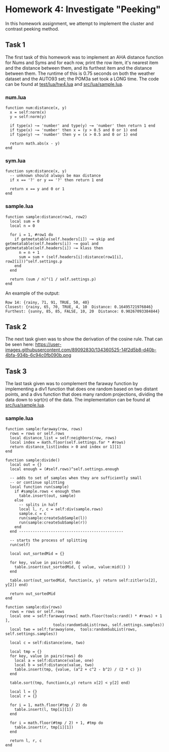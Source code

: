 # Homework 4: Investigate "Peeking"

In this homework assignment, we attempt to implement the cluster and contrast peeking method. 
## Task 1
The first task of this homework was to implement an AHA distance function for Nums and Syms and for each row, print the row item, it's nearest item and the distance between them, and its furthest item and the distance between them. The runtime of this is 0.75 seconds on both the weather dataset and the AUTO93 set; the POM3a set took a LONG time. The code can be found at [test/lua/hw4.lua](https://github.com/foleycolin00/SinlessCSA/blob/hw4-lua/test/lua/hw4.lua) and [src/lua/sample.lua](https://github.com/foleycolin00/SinlessCSA/blob/hw4-lua/src/lua/sample.lua). 

### num.lua
```
function num:distance(x, y)
  x = self:norm(x)
  y = self:norm(y)
  
  if type(x) ~= 'number' and type(y) ~= 'number' then return 1 end
  if type(x) ~= 'number' then x = (y > 0.5 and 0 or 1) end
  if type(y) ~= 'number' then y = (x > 0.5 and 0 or 1) end
  
  return math.abs(x - y)
end
```

### sym.lua
```
function sym:distance(x, y)
  -- unknown should always be max distance
  if x == '?' or y == '?' then return 1 end
  
  return x == y and 0 or 1
end
```

### sample.lua
```
function sample:distance(row1, row2)
  local sum = 0
  local n = 0
  
  for i = 1, #row1 do
    if getmetatable(self.headers[i]) ~= skip and getmetatable(self.headers[i]) ~= goal and getmetatable(self.headers[i]) ~= klass then
      n = n + 1
      sum = sum + (self.headers[i]:distance(row1[i], row2[i]))^self.settings.p
    end
  end

  return (sum / n)^(1 / self.settings.p)
end
```


An example of the output: 
```
Row 14: {rainy, 71, 91, TRUE, 50, 40}
Closest: {rainy, 65, 70, TRUE, 4, 10  Distance: 0.16495721976846}
Furthest: {sunny, 85, 85, FALSE, 10, 20  Distance: 0.90267093384844}
```
## Task 2
The next task given was to show the derivation of the cosine rule. That can be seen here: https://user-images.githubusercontent.com/89092830/134360525-14f2d5b8-d40b-4bfa-934b-6c94c0fb090b.png
<br>

## Task 3
The last task given was to complement the faraway function by implementing a div1 function that does one random based on two distant points, and a divs function that does many random projections, dividing the data down to sqrt(n) of the data. The implementation can be found at [src/lua/sample.lua](https://github.com/foleycolin00/SinlessCSA/blob/hw4-lua/src/lua/sample.lua).

### sample.lua 

```
function sample:faraway(row, rows)
  rows = rows or self.rows
  local distance_list = self:neighbors(row, rows)
  local index = math.floor(self.settings.far * #rows)
  return distance_list[index > 0 and index or 1][1]
end
```

```
function sample:divide()
  local out = {}
  local enough = (#self.rows)^self.settings.enough
  
  -- adds to set of samples when they are sufficiently small
  -- or continue splitting
  local function run(sample) 
    if #sample.rows < enough then
      table.insert(out, sample)
    else
      -- splits in half
      local l, r, c = self:div(sample.rows)
      sample.c = c
      run(sample:createSubSample(l))
      run(sample:createSubSample(r))
    end
  end ----------------------------------------------
  
  -- starts the process of splitting
  run(self)
  
  local out_sortedMid = {}
  
  for key, value in pairs(out) do
    table.insert(out_sortedMid, { value, value:mid()} )
  end
  
  table.sort(out_sortedMid, function(x, y) return self:zitler(x[2], y[2]) end)
  
  return out_sortedMid
end
```

```
function sample:div(rows)
  rows = rows or self.rows
  local one = self:faraway(rows[ math.floor(tools:rand() * #rows) + 1 ],
                     tools:randomSubList(rows, self.settings.samples))
  local two = self:faraway(one,  tools:randomSubList(rows, self.settings.samples))
  
  local c = self:distance(one, two)
  
  local tmp = {}
  for key, value in pairs(rows) do
    local a = self:distance(value, one)
    local b = self:distance(value, two)
    table.insert(tmp, {value, (a^2 + c^2 - b^2) / (2 * c) })
  end
  
  table.sort(tmp, function(x,y) return x[2] < y[2] end)
  
  local l = {}
  local r = {}
  
  for i = 1, math.floor(#tmp / 2) do
    table.insert(l, tmp[i][1])
  end

  for i = math.floor(#tmp / 2) + 1, #tmp do
    table.insert(r, tmp[i][1])
  end
  
  return l, r, c
end
```